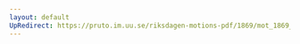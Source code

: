 ```yaml
---
layout: default
UpRedirect: https://pruto.im.uu.se/riksdagen-motions-pdf/1869/mot_1869__ak__fört/mot_1869__ak__fört-007.pdf
---
```

